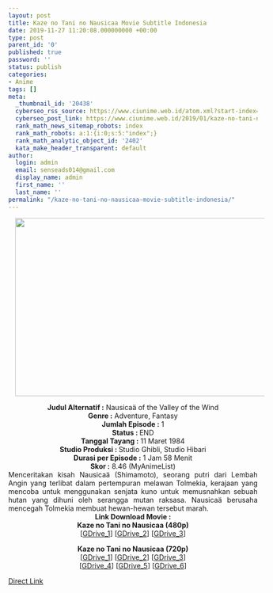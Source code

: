 ```yaml
---
layout: post
title: Kaze no Tani no Nausicaa Movie Subtitle Indonesia
date: 2019-11-27 11:20:08.000000000 +00:00
type: post
parent_id: '0'
published: true
password: ''
status: publish
categories:
- Anime
tags: []
meta:
  _thumbnail_id: '20438'
  cyberseo_rss_source: https://www.ciunime.web.id/atom.xml?start-index=1501&max-results=150
  cyberseo_post_link: https://www.ciunime.web.id/2019/01/kaze-no-tani-no-nausicaa-movie-subtitle.html
  rank_math_news_sitemap_robots: index
  rank_math_robots: a:1:{i:0;s:5:"index";}
  rank_math_analytic_object_id: '2402'
  kata_make_header_transparent: default
author:
  login: admin
  email: senseads014@gmail.com
  display_name: admin
  first_name: ''
  last_name: ''
permalink: "/kaze-no-tani-no-nausicaa-movie-subtitle-indonesia/"
---
```

<div class="separator" style="clear: both; text-align: center;"><a href="https://2.bp.blogspot.com/-X6x6zhNwhQE/XEsuYIdtHMI/AAAAAAAAIgA/_aTdYnYth94NQ_0fHqtlk0ZxwzugaubDgCLcBGAs/s1600/Kaze%2Bno%2BTani%2Bno%2BNausica%25C3%25A4.jpg" imageanchor="1" style="margin-left: 1em; margin-right: 1em;"><img border="0" data-original-height="720" data-original-width="1280" height="360" src="{{ site.baseurl }}/assets/2019/11/Kaze%2Bno%2BTani%2Bno%2BNausica%25C3%25A4.jpg" width="640" /></a></div>
<p>
<div style="text-align: center;"><b>Judul</b><b><b> Alternatif</b> :</b> Nausicaä of the Valley of the Wind</div>
<div style="text-align: center;"><b><b>Genre :</b></b> Adventure, Fantasy</div>
<div style="text-align: center;"><b>Jumlah Episode :</b> 1<br /><b>Status :&nbsp;</b>END<br /><b>Tanggal Tayang :</b> 11 Maret 1984<br /><b>Studio Produksi : </b>Studio Ghibli, Studio Hibari<br /><b>Durasi per Episode :</b> 1 Jam 58 Menit</div>
<div style="text-align: center;"><b>Skor :</b> 8.46 (MyAnimeList)</div>
<div style="text-align: center;"></div>
<div style="text-align: justify;">Menceritakan kisah Nausicaä (Shimamoto), seorang putri dari Lembah Angin yang terlibat dalam pertempuran melawan Tolmekia, kerajaan yang mencoba untuk menggunakan senjata kuno untuk memusnahkan sebuah hutan yang dihuni oleh serangga mutan raksasa. Nausicaä berusaha mencegah Tolmekia membuat hewan-hewan tersebut marah.</div>
<div style="text-align: justify;"></div>
<div style="text-align: justify;"></div>
<div style="text-align: center;"><b>Link Download Movie :</b></div>
<div style="text-align: center;">
<div style="text-align: center;">
<div style="text-align: center;"><b>Kaze no Tani no Nausicaa (480p)</b></div>
</div>
<div style="text-align: center;">[<a href="https://drive.google.com/uc?export=download&amp;id=18r5Ldepnkb7CX5jekRhcv5BLHM3clji_" target="_blank" rel="noopener">GDrive_1</a>] [<a href="https://drive.google.com/uc?export=download&amp;id=1xcP3c-AXTCt_J9YUwzdUAh9I_GNlBI52" target="_blank" rel="noopener">GDrive_2</a>] [<a href="https://drive.google.com/uc?export=download&amp;id=1rWzGmiiNqacrSUwuASKLkhnHbdZ3DqWg" target="_blank" rel="noopener">GDrive_3</a>]</div>
<p><b>Kaze no Tani no Nausicaa (720p)</b><br />[<a href="https://drive.google.com/uc?export=download&amp;id=1vX0Ion9pp329sEUoIK16Qv-rV4qLlssJ" target="_blank" rel="noopener">GDrive_1</a>] [<a href="https://drive.google.com/uc?export=download&amp;id=1EJtfy7Qm3CHgHV3ixOtWuobU-Uvu4FwF" target="_blank" rel="noopener">GDrive_2</a>] [<a href="https://drive.google.com/uc?export=download&amp;id=1yqksRX4QiepnvxyblfwFETX99XEkh1sm" target="_blank" rel="noopener">GDrive_3</a>]<br />[<a href="https://drive.google.com/uc?export=download&amp;id=1X_VhPiZa80g3f9_DwecAT2fJ_TN_IW8q" target="_blank" rel="noopener">GDrive_4</a>] [<a href="https://drive.google.com/uc?id=1xjnVdId4mXRhfM6GLFqQxFi114NlQIsK" target="_blank" rel="noopener">GDrive_5</a>] [<a href="https://drive.google.com/uc?export=download&amp;id=1VniXD0EpcB-sghWvPNgILYvZt3N3I029" target="_blank" rel="noopener">GDrive_6</a>]</div>
<link rel="stylesheet" href="https://cdnjs.cloudflare.com/ajax/libs/font-awesome/4.7.0/css/font-awesome.min.css" />
<div class="divbtn"> <a href="https://handymansurrender.com/fihup8buzv?key=94550f7ce39444073321dde3b8782f97" class="btn"><i class="fa fa-download"></i> Direct Link</a> </div>
